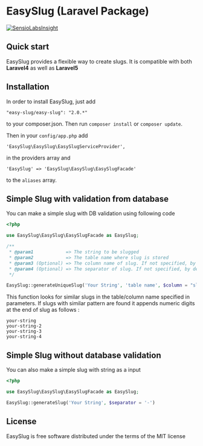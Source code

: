 # EasySlug (Laravel Package)

[![SensioLabsInsight](https://insight.sensiolabs.com/projects/e072de49-18e4-4dba-81c4-02705fe32467/small.png)](https://insight.sensiolabs.com/projects/e072de49-18e4-4dba-81c4-02705fe32467)

## Quick start

EasySlug provides a flexible way to create slugs.
It is compatible with both **Laravel4** as well as **Laravel5**

## Installation

In order to install EasySlug, just add 

    "easy-slug/easy-slug": "2.0.*"

to your composer.json. Then run `composer install` or `composer update`.

Then in your `config/app.php` add 

    'EasySlug\EasySlug\EasySlugServiceProvider',
    
in the providers array and

    'EasySlug' => 'EasySlug\EasySlug\EasySlugFacade'
    
to the `aliases` array.

## Simple Slug with validation from database

You can make a simple slug with DB validation using following code

```php
<?php

use EasySlug\EasySlug\EasySlugFacade as EasySlug;

/**
 * @param1            => The string to be slugged
 * @param2            => The table name where slug is stored
 * @param3 (Optional) => The column name of slug. If not specified, by default "slug" is considered
 * @param4 (Optional) => The separator of slug. If not specified, by default "-" is taken
 */

EasySlug::generateUniqueSlug('Your String', 'table name', $column = "slug", $separator = '-')
```

This function looks for similar slugs in the table/column name specified in parameters.
If slugs with similar pattern are found it appends numeric digits at the end of slug as follows :

    your-string
    your-string-2
    your-string-3
    your-string-4

## Simple Slug without database validation

You can also make a simple slug with string as a input

```php
<?php

use EasySlug\EasySlug\EasySlugFacade as EasySlug;

EasySlug::generateSlug('Your String', $separator = '-')
```

## License

EasySlug is free software distributed under the terms of the MIT license
